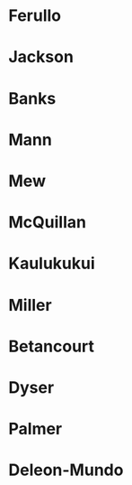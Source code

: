 # Ferullo



# Jackson



# Banks



# Mann



# Mew



# McQuillan



# Kaulukukui



# Miller



# Betancourt



# Dyser



# Palmer



# Deleon-Mundo

